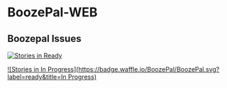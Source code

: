 # BoozePal-WEB
## Boozepal Issues
[![Stories in Ready](https://badge.waffle.io/BoozePal/BoozePal-WEB.png?label=ready&title=Ready)](https://waffle.io/BoozePal/BoozePal)

[![Stories in In Progress](https://badge.waffle.io/BoozePal/BoozePal.svg?label=ready&title=In Progress)](http://waffle.io/BoozePal/BoozePal)
